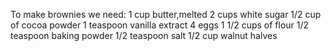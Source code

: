 To make brownies we need:
        1 cup butter,melted
        2 cups white sugar
        1/2 cup of cocoa powder
        1 teaspoon vanilla extract
        4 eggs
        1 1/2 cups of flour
        1/2 teaspoon baking powder
        1/2 teaspoon salt
        1/2 cup walnut halves
       